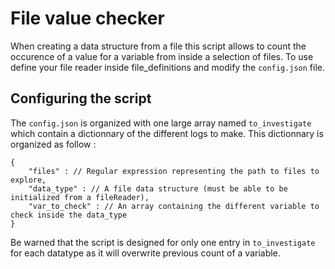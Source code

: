 # File value checker
When creating a data structure from a file this script allows to count the occurence of a value for a variable from inside a selection of files.
To use define your file reader inside file_definitions and modify the `config.json` file.

## Configuring the script
The `config.json` is organized with one large array named `to_investigate` which contain a dictionnary of the different logs to make. This dictionnary is organized as follow :
```
{
    "files" : // Regular expression representing the path to files to explore, 
    "data_type" : // A file data structure (must be able to be initialized from a fileReader),
    "var_to_check" : // An array containing the different variable to check inside the data_type
}
```
Be warned that the script is designed for only one entry in `to_investigate` for each datatype as it will overwrite previous count of a variable.